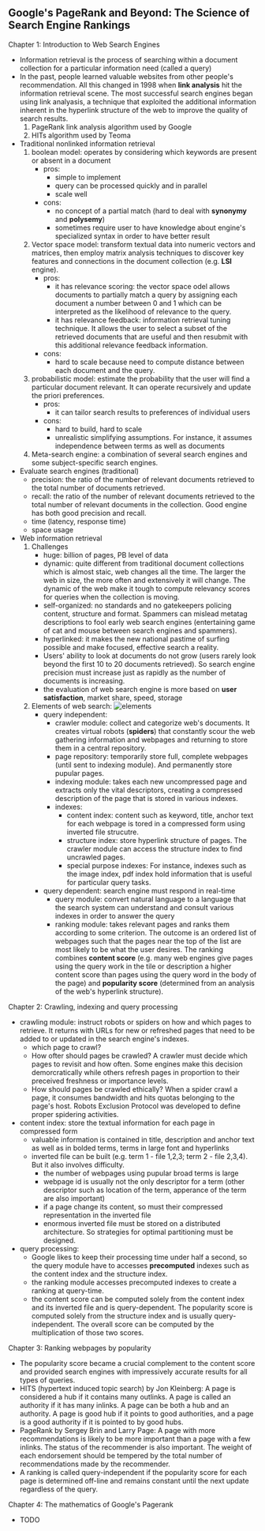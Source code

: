 ## Google's PageRank and Beyond: The Science of Search Engine Rankings
Chapter 1: Introduction to Web Search Engines
- Information retrieval is the process of searching within a document collection for a particular information need (called a query)
- In the past, people learned valuable websites from other people's recommendation. All this changed in 1998 when **link analysis** hit the information retrieval scene. The most successful search engines began using link analyasis, a technique that exploited the additional information inherent in the hyperlink structure of the web to improve the quality of search results.
    1. PageRank link analysis algorithm used by Google
    2. HITs algorithm used by Teoma
- Traditional nonlinked information retrieval
    1. boolean model: operates by considering which keywords are present or absent in a document
        - pros:
            - simple to implement
            - query can be processed quickly and in parallel
            - scale well
        - cons:
            - no concept of a partial match (hard to deal with **synonymy** and **polysemy**)
            - sometimes require user to have knowledge about engine's specialized syntax in order to have better result
     2. Vector space model: transform textual data into numeric vectors and matrices, then employ matrix analysis techniques to discover key features and connections in the document collection (e.g. **LSI** engine).
        - pros:
            - it has relevance scoring: the vector space odel allows documents to partially match a query by assigning each document a number between 0 and 1 which can be interpreted as the likelihood of relevance to the query.
            - it has relevance feedback: information retrieval tuning technique. It allows the user to select a subset of the retrieved documents that are useful and then resubmit with this additional relevance feedback information.
        - cons:
            - hard to scale because need to compute distance between each document and the query.
     3. probabilistic model: estimate the probability that the user will find a particular document relevant. It can operate recursively and update the priori preferences.
        - pros:
            - it can tailor search results to preferences of individual users
        - cons:
            - hard to build, hard to scale
            - unrealistic simplifying assumptions. For instance, it assumes independence between terms as well as documents
     4. Meta-search engine: a combination of several search engines and some subject-specific search engines.
- Evaluate search engines (traditional)
    - precision: the ratio of the number of relevant documents retrieved to the total number of documents retrieved.
    - recall: the ratio of the number of relevant documents retrieved to the total number of relevant documents in the collection. Good engine has both good precision and recall.
    - time (latency, response time)
    - space usage
- Web information retrieval
    1. Challenges
        - huge: billion of pages, PB level of data
        - dynamic: quite different from traditional document collections which is almost staic, web changes all the time. The larger the web in size, the more often and extensively it will change. The dynamic of the web make it tough to compute relevancy scores for queries when the collection is moving. 
        - self-organized: no standards and no gatekeepers policing content, structure and format. Spammers can mislead metatag descriptions to fool early web search engines (entertaining game of cat and mouse between search engines and spammers).
        - hyperlinked: it makes the new national pastime of surfing possible and make focused, effective search a reality.
        - Users' ability to look at documents do not grow (users rarely look beyond the first 10 to 20 documents retrieved). So search engine precision must increase just as rapidly as the number of documents is increasing.
        - the evaluation of web search engine is more based on **user satisfaction**, market share, speed, storage
     2. Elements of web search:
        ![elements](https://tigermlt.github.io/blog/elements_of_web_search_process.jpg)
        - query independent:
            - crawler module: collect and categorize web's documents. It creates virtual robots (**spiders**) that constantly scour the web gathering information and webpages and returning to store them in a central repository.
            - page repository: temporarily store full, complete webpages (until sent to indexing module). And permanently store pupular pages.
            - indexing module: takes each new uncompressed page and extracts only the vital descriptors, creating a compressed description of the page that is stored in various indexes.
            - indexes:
                - content index: content such as keyword, title, anchor text for each webpage is tored in a compressed form using inverted file strucutre.
                - structure index: store hyperlink structure of pages. The crawler module can access the structure index to find uncrawled pages.
                - special purpose indexes: For instance, indexes such as the image index, pdf index hold information that is useful for particular query tasks.
        - query dependent: search engine must respond in real-time
            - query module: convert natural language to a language that the search system can understand and consult various indexes in order to answer the query
            - ranking module: takes relevant pages and ranks them according to some criterion. The outcome is an ordered list of webpages such that the pages near the top of the list are most likely to be what the user desires. The ranking combines **content score** (e.g. many web engines give pages using the query work in the tile or description a higher content score than pages using the query word in the body of the page) and **popularity score** (determined from an analysis of the web's hyperlink structure).
            
Chapter 2: Crawling, indexing and query processing
- crawling module: instruct robots or spiders on how and which pages to retrieve. It returns with URLs for new or refreshed pages that need to be added to or updated in the search engine's indexes.
    - which page to crawl?
    - How ofter should pages be crawled? A crawler must decide which pages to revisit and how often. Some engines make this decision demorcratically while others refresh pages in proportion to their preceived freshness or importance levels.
    - How should pages be crawled ethically? When a spider crawl a page, it consumes bandwidth and hits quotas belonging to the page's host. Robots Exclusion Protocol was developed to define proper spidering activities.
- content index: store the textual information for each page in compressed form
    - valuable information is contained in title, description and anchor text as well as in bolded terms, terms in large font and hyperlinks
    - inverted file can be built (e.g. term 1 - file 1,2,3; term 2 - file 2,3,4). But it also involves difficulty.
        - the number of webpages using pupular broad terms is large
        - webpage id is usually not the only descriptor for a term (other descriptor such as location of the term, apperance of the term are also important)
        - if a page change its content, so must their compressed representation in the inverted file
        - enormous inverted file must be stored on a distributed architecture. So strategies for optimal partitioning must be designed.
- query processing:
    - Google likes to keep their processing time under half a second, so the query module have to accesses **precomputed** indexes such as the content index and the structure index. 
    - the ranking module accesses precomputed indexes to create a ranking at query-time.
    - the content score can be computed solely from the content index and its inverted file and is query-dependent. The popularity score is computed solely from the structure index and is usually query-independent. The overall score can be computed by the multiplication of those two scores.

Chapter 3: Ranking webpages by popularity
- The popularity score became a crucial complement to the content score and provided search engines with impressively accurate results for all types of queries.
- HITS (hypertext induced topic search) by Jon Kleinberg: A page is considered a hub if it contains many outlinks. A page is called an authority if it has many inlinks. A page can be both a hub and an authority. A page is good hub if it points to good authorities, and a page is a good authority if it is pointed to by good hubs. 
- PageRank by Sergey Brin and Larry Page: A page with more recommendations is likely to be more important than a page with a few inlinks. The status of the recommender is also important. The weight of each endorsement should be tempered by the total number of recommendations made by the recommender. 
- A ranking is called query-independent if the popularity score for each page is determined off-line and remains constant until the next update regardless of the query. 

Chapter 4: The mathematics of Google's Pagerank
- TODO

    
